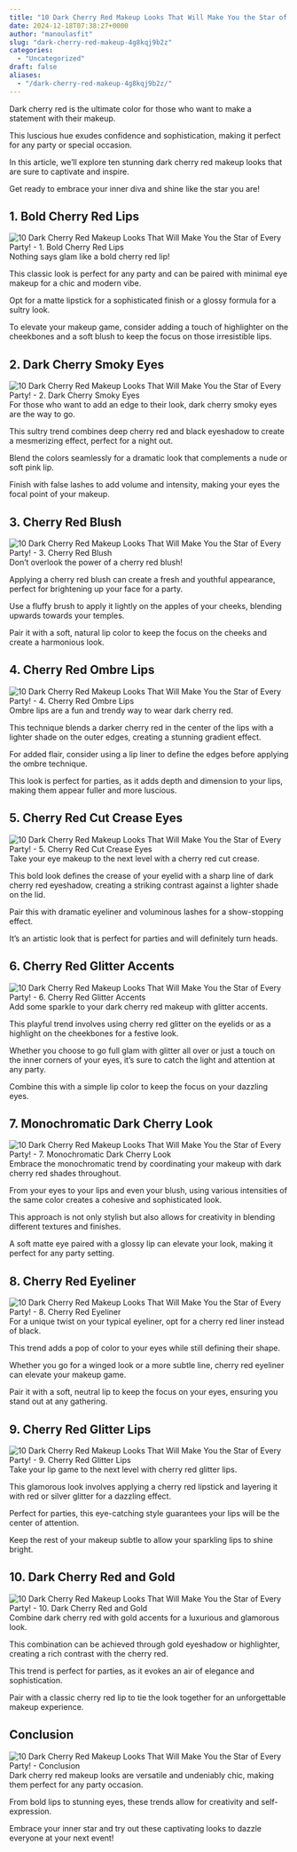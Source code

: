 ```yaml
---
title: "10 Dark Cherry Red Makeup Looks That Will Make You the Star of Every Party!"
date: 2024-12-18T07:38:27+0000
author: "manoulasfit"
slug: "dark-cherry-red-makeup-4g8kqj9b2z"
categories:
  - "Uncategorized"
draft: false
aliases:
  - "/dark-cherry-red-makeup-4g8kqj9b2z/"
---
```

Dark cherry red is the ultimate color for those who want to make a statement with their makeup. 

This luscious hue exudes confidence and sophistication, making it perfect for any party or special occasion. 

In this article, we’ll explore ten stunning dark cherry red makeup looks that are sure to captivate and inspire. 

Get ready to embrace your inner diva and shine like the star you are!

## 1. Bold Cherry Red Lips
![10 Dark Cherry Red Makeup Looks That Will Make You the Star of Every Party! - 1. Bold Cherry Red Lips](/10-dark-cherry-red-makeup-looks-that-will-make-you-the-star-of-every-party-1.-bold-cherry-red-lips.webp)Nothing says glam like a bold cherry red lip! 

This classic look is perfect for any party and can be paired with minimal eye makeup for a chic and modern vibe. 

Opt for a matte lipstick for a sophisticated finish or a glossy formula for a sultry look. 

To elevate your makeup game, consider adding a touch of highlighter on the cheekbones and a soft blush to keep the focus on those irresistible lips.

## 2. Dark Cherry Smoky Eyes
![10 Dark Cherry Red Makeup Looks That Will Make You the Star of Every Party! - 2. Dark Cherry Smoky Eyes](/10-dark-cherry-red-makeup-looks-that-will-make-you-the-star-of-every-party-2.-dark-cherry-smoky-eyes.webp)For those who want to add an edge to their look, dark cherry smoky eyes are the way to go. 

This sultry trend combines deep cherry red and black eyeshadow to create a mesmerizing effect, perfect for a night out. 

Blend the colors seamlessly for a dramatic look that complements a nude or soft pink lip. 

Finish with false lashes to add volume and intensity, making your eyes the focal point of your makeup.

## 3. Cherry Red Blush
![10 Dark Cherry Red Makeup Looks That Will Make You the Star of Every Party! - 3. Cherry Red Blush](/10-dark-cherry-red-makeup-looks-that-will-make-you-the-star-of-every-party-3.-cherry-red-blush.webp)Don’t overlook the power of a cherry red blush! 

Applying a cherry red blush can create a fresh and youthful appearance, perfect for brightening up your face for a party. 

Use a fluffy brush to apply it lightly on the apples of your cheeks, blending upwards towards your temples. 

Pair it with a soft, natural lip color to keep the focus on the cheeks and create a harmonious look.

## 4. Cherry Red Ombre Lips
![10 Dark Cherry Red Makeup Looks That Will Make You the Star of Every Party! - 4. Cherry Red Ombre Lips](/10-dark-cherry-red-makeup-looks-that-will-make-you-the-star-of-every-party-4.-cherry-red-ombre-lips.webp)Ombre lips are a fun and trendy way to wear dark cherry red. 

This technique blends a darker cherry red in the center of the lips with a lighter shade on the outer edges, creating a stunning gradient effect. 

For added flair, consider using a lip liner to define the edges before applying the ombre technique. 

This look is perfect for parties, as it adds depth and dimension to your lips, making them appear fuller and more luscious.

## 5. Cherry Red Cut Crease Eyes
![10 Dark Cherry Red Makeup Looks That Will Make You the Star of Every Party! - 5. Cherry Red Cut Crease Eyes](/10-dark-cherry-red-makeup-looks-that-will-make-you-the-star-of-every-party-5.-cherry-red-cut-crease-eyes.webp)Take your eye makeup to the next level with a cherry red cut crease. 

This bold look defines the crease of your eyelid with a sharp line of dark cherry red eyeshadow, creating a striking contrast against a lighter shade on the lid. 

Pair this with dramatic eyeliner and voluminous lashes for a show-stopping effect. 

It’s an artistic look that is perfect for parties and will definitely turn heads.

## 6. Cherry Red Glitter Accents
![10 Dark Cherry Red Makeup Looks That Will Make You the Star of Every Party! - 6. Cherry Red Glitter Accents](/10-dark-cherry-red-makeup-looks-that-will-make-you-the-star-of-every-party-6.-cherry-red-glitter-accents.webp)Add some sparkle to your dark cherry red makeup with glitter accents. 

This playful trend involves using cherry red glitter on the eyelids or as a highlight on the cheekbones for a festive look. 

Whether you choose to go full glam with glitter all over or just a touch on the inner corners of your eyes, it’s sure to catch the light and attention at any party. 

Combine this with a simple lip color to keep the focus on your dazzling eyes.

## 7. Monochromatic Dark Cherry Look
![10 Dark Cherry Red Makeup Looks That Will Make You the Star of Every Party! - 7. Monochromatic Dark Cherry Look](/10-dark-cherry-red-makeup-looks-that-will-make-you-the-star-of-every-party-7.-monochromatic-dark-cherry-look.webp)Embrace the monochromatic trend by coordinating your makeup with dark cherry red shades throughout. 

From your eyes to your lips and even your blush, using various intensities of the same color creates a cohesive and sophisticated look. 

This approach is not only stylish but also allows for creativity in blending different textures and finishes. 

A soft matte eye paired with a glossy lip can elevate your look, making it perfect for any party setting.

## 8. Cherry Red Eyeliner
![10 Dark Cherry Red Makeup Looks That Will Make You the Star of Every Party! - 8. Cherry Red Eyeliner](/10-dark-cherry-red-makeup-looks-that-will-make-you-the-star-of-every-party-8.-cherry-red-eyeliner.webp)For a unique twist on your typical eyeliner, opt for a cherry red liner instead of black. 

This trend adds a pop of color to your eyes while still defining their shape. 

Whether you go for a winged look or a more subtle line, cherry red eyeliner can elevate your makeup game. 

Pair it with a soft, neutral lip to keep the focus on your eyes, ensuring you stand out at any gathering.

## 9. Cherry Red Glitter Lips
![10 Dark Cherry Red Makeup Looks That Will Make You the Star of Every Party! - 9. Cherry Red Glitter Lips](/10-dark-cherry-red-makeup-looks-that-will-make-you-the-star-of-every-party-9.-cherry-red-glitter-lips.webp)Take your lip game to the next level with cherry red glitter lips. 

This glamorous look involves applying a cherry red lipstick and layering it with red or silver glitter for a dazzling effect. 

Perfect for parties, this eye-catching style guarantees your lips will be the center of attention. 

Keep the rest of your makeup subtle to allow your sparkling lips to shine bright.

## 10. Dark Cherry Red and Gold
![10 Dark Cherry Red Makeup Looks That Will Make You the Star of Every Party! - 10. Dark Cherry Red and Gold](/10-dark-cherry-red-makeup-looks-that-will-make-you-the-star-of-every-party-10.-dark-cherry-red-and-gold.webp)Combine dark cherry red with gold accents for a luxurious and glamorous look. 

This combination can be achieved through gold eyeshadow or highlighter, creating a rich contrast with the cherry red. 

This trend is perfect for parties, as it evokes an air of elegance and sophistication. 

Pair with a classic cherry red lip to tie the look together for an unforgettable makeup experience.

## Conclusion
![10 Dark Cherry Red Makeup Looks That Will Make You the Star of Every Party! - Conclusion](/10-dark-cherry-red-makeup-looks-that-will-make-you-the-star-of-every-party-conclusion.webp)Dark cherry red makeup looks are versatile and undeniably chic, making them perfect for any party occasion. 

From bold lips to stunning eyes, these trends allow for creativity and self-expression. 

Embrace your inner star and try out these captivating looks to dazzle everyone at your next event!